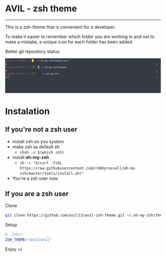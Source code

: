 # AVIL - zsh theme

---

This is a zsh-theme that is convenient for a developer.

To make it easier to remember which folder you are working in and not to make a mistake, a unique icon for each folder has been added.

Better git repository status.

![avil-zsh-theme-demo](./assets/preview.png)

# Instalation

## If you're not a zsh user

- install zsh on you system
- make zsh as default sh
  - `chsh -s $(which zsh)`
- install **oh-my-zsh**
  - `sh -c "$(curl -fsSL https://raw.githubusercontent.com/robbyrussell/oh-my-zsh/master/tools/install.sh)"`
- You're a zsh user now.

## If you are a zsh user

Clone

```sh
git clone https://github.com/avil13/avil-zsh-theme.git ~/.oh-my-zsh/themes/avil
```

Setup

```sh
# .zshrc
ZSH_THEME="avil/avil"
```

Enjoy =)


